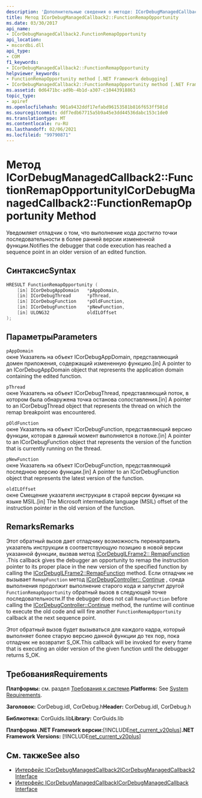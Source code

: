 ```yaml
---
description: 'Дополнительные сведения о методе: ICorDebugManagedCallback2:: FunctionRemapOpportunity'
title: Метод ICorDebugManagedCallback2::FunctionRemapOpportunity
ms.date: 03/30/2017
api_name:
- ICorDebugManagedCallback2.FunctionRemapOpportunity
api_location:
- mscordbi.dll
api_type:
- COM
f1_keywords:
- ICorDebugManagedCallback2::FunctionRemapOpportunity
helpviewer_keywords:
- FunctionRemapOpportunity method [.NET Framework debugging]
- ICorDebugManagedCallback2::FunctionRemapOpportunity method [.NET Framework debugging]
ms.assetid: 0d6471bc-ad9b-4b1d-a307-c10443918863
topic_type:
- apiref
ms.openlocfilehash: 901a9432ddf17efabd96153581b816f653ff501d
ms.sourcegitcommit: ddf7edb67715a5b9a45e3dd44536dabc153c1de0
ms.translationtype: MT
ms.contentlocale: ru-RU
ms.lasthandoff: 02/06/2021
ms.locfileid: "99790871"
---
```

# <a name="icordebugmanagedcallback2functionremapopportunity-method"></a><span data-ttu-id="dcaa6-103">Метод ICorDebugManagedCallback2::FunctionRemapOpportunity</span><span class="sxs-lookup"><span data-stu-id="dcaa6-103">ICorDebugManagedCallback2::FunctionRemapOpportunity Method</span></span>

<span data-ttu-id="dcaa6-104">Уведомляет отладчик о том, что выполнение кода достигло точки последовательности в более ранней версии измененной функции.</span><span class="sxs-lookup"><span data-stu-id="dcaa6-104">Notifies the debugger that code execution has reached a sequence point in an older version of an edited function.</span></span>  
  
## <a name="syntax"></a><span data-ttu-id="dcaa6-105">Синтаксис</span><span class="sxs-lookup"><span data-stu-id="dcaa6-105">Syntax</span></span>  
  
```cpp  
HRESULT FunctionRemapOpportunity (  
    [in] ICorDebugAppDomain   *pAppDomain,  
    [in] ICorDebugThread      *pThread,  
    [in] ICorDebugFunction    *pOldFunction,  
    [in] ICorDebugFunction    *pNewFunction,  
    [in] ULONG32              oldILOffset  
);  
```  
  
## <a name="parameters"></a><span data-ttu-id="dcaa6-106">Параметры</span><span class="sxs-lookup"><span data-stu-id="dcaa6-106">Parameters</span></span>  

 `pAppDomain`  
 <span data-ttu-id="dcaa6-107">окне Указатель на объект ICorDebugAppDomain, представляющий домен приложения, содержащий измененную функцию.</span><span class="sxs-lookup"><span data-stu-id="dcaa6-107">[in] A pointer to an ICorDebugAppDomain object that represents the application domain containing the edited function.</span></span>  
  
 `pThread`  
 <span data-ttu-id="dcaa6-108">окне Указатель на объект ICorDebugThread, представляющий поток, в котором была обнаружена точка останова сопоставления.</span><span class="sxs-lookup"><span data-stu-id="dcaa6-108">[in] A pointer to an ICorDebugThread object that represents the thread on which the remap breakpoint was encountered.</span></span>  
  
 `pOldFunction`  
 <span data-ttu-id="dcaa6-109">окне Указатель на объект ICorDebugFunction, представляющий версию функции, которая в данный момент выполняется в потоке.</span><span class="sxs-lookup"><span data-stu-id="dcaa6-109">[in] A pointer to an ICorDebugFunction object that represents the version of the function that is currently running on the thread.</span></span>  
  
 `pNewFunction`  
 <span data-ttu-id="dcaa6-110">окне Указатель на объект ICorDebugFunction, представляющий последнюю версию функции.</span><span class="sxs-lookup"><span data-stu-id="dcaa6-110">[in] A pointer to an ICorDebugFunction object that represents the latest version of the function.</span></span>  
  
 `oldILOffset`  
 <span data-ttu-id="dcaa6-111">окне Смещение указателя инструкции в старой версии функции на языке MSIL.</span><span class="sxs-lookup"><span data-stu-id="dcaa6-111">[in] The Microsoft intermediate language (MSIL) offset of the instruction pointer in the old version of the function.</span></span>  
  
## <a name="remarks"></a><span data-ttu-id="dcaa6-112">Remarks</span><span class="sxs-lookup"><span data-stu-id="dcaa6-112">Remarks</span></span>  

 <span data-ttu-id="dcaa6-113">Этот обратный вызов дает отладчику возможность перенаправить указатель инструкции в соответствующую позицию в новой версии указанной функции, вызвав метод [ICorDebugILFrame2:: RemapFunction](icordebugilframe2-remapfunction-method.md) .</span><span class="sxs-lookup"><span data-stu-id="dcaa6-113">This callback gives the debugger an opportunity to remap the instruction pointer to its proper place in the new version of the specified function by calling the [ICorDebugILFrame2::RemapFunction](icordebugilframe2-remapfunction-method.md) method.</span></span> <span data-ttu-id="dcaa6-114">Если отладчик не вызывает `RemapFunction` метод [ICorDebugController:: Continue](icordebugcontroller-continue-method.md) , среда выполнения продолжит выполнение старого кода и запустит другой `FunctionRemapOpportunity` обратный вызов в следующей точке последовательности.</span><span class="sxs-lookup"><span data-stu-id="dcaa6-114">If the debugger does not call `RemapFunction` before calling the [ICorDebugController::Continue](icordebugcontroller-continue-method.md) method, the runtime will continue to execute the old code and will fire another `FunctionRemapOpportunity` callback at the next sequence point.</span></span>  
  
 <span data-ttu-id="dcaa6-115">Этот обратный вызов будет вызываться для каждого кадра, который выполняет более старую версию данной функции до тех пор, пока отладчик не возвратит S_OK.</span><span class="sxs-lookup"><span data-stu-id="dcaa6-115">This callback will be invoked for every frame that is executing an older version of the given function until the debugger returns S_OK.</span></span>  
  
## <a name="requirements"></a><span data-ttu-id="dcaa6-116">Требования</span><span class="sxs-lookup"><span data-stu-id="dcaa6-116">Requirements</span></span>  

 <span data-ttu-id="dcaa6-117">**Платформы:** см. раздел [Требования к системе](../../get-started/system-requirements.md).</span><span class="sxs-lookup"><span data-stu-id="dcaa6-117">**Platforms:** See [System Requirements](../../get-started/system-requirements.md).</span></span>  
  
 <span data-ttu-id="dcaa6-118">**Заголовок:** CorDebug.idl, CorDebug.h</span><span class="sxs-lookup"><span data-stu-id="dcaa6-118">**Header:** CorDebug.idl, CorDebug.h</span></span>  
  
 <span data-ttu-id="dcaa6-119">**Библиотека:** CorGuids.lib</span><span class="sxs-lookup"><span data-stu-id="dcaa6-119">**Library:** CorGuids.lib</span></span>  
  
 <span data-ttu-id="dcaa6-120">**Платформа .NET Framework версии:**[!INCLUDE[net_current_v20plus](../../../../includes/net-current-v20plus-md.md)]</span><span class="sxs-lookup"><span data-stu-id="dcaa6-120">**.NET Framework Versions:** [!INCLUDE[net_current_v20plus](../../../../includes/net-current-v20plus-md.md)]</span></span>  
  
## <a name="see-also"></a><span data-ttu-id="dcaa6-121">См. также</span><span class="sxs-lookup"><span data-stu-id="dcaa6-121">See also</span></span>

- [<span data-ttu-id="dcaa6-122">Интерфейс ICorDebugManagedCallback2</span><span class="sxs-lookup"><span data-stu-id="dcaa6-122">ICorDebugManagedCallback2 Interface</span></span>](icordebugmanagedcallback2-interface.md)
- [<span data-ttu-id="dcaa6-123">Интерфейс ICorDebugManagedCallback</span><span class="sxs-lookup"><span data-stu-id="dcaa6-123">ICorDebugManagedCallback Interface</span></span>](icordebugmanagedcallback-interface.md)
